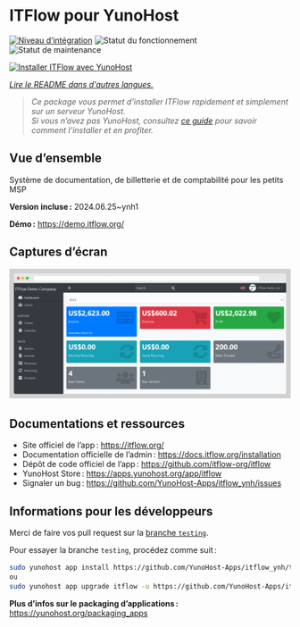 <!--
Nota bene : ce README est automatiquement généré par <https://github.com/YunoHost/apps/tree/master/tools/readme_generator>
Il NE doit PAS être modifié à la main.
-->

# ITFlow pour YunoHost

[![Niveau d’intégration](https://dash.yunohost.org/integration/itflow.svg)](https://ci-apps.yunohost.org/ci/apps/itflow/) ![Statut du fonctionnement](https://ci-apps.yunohost.org/ci/badges/itflow.status.svg) ![Statut de maintenance](https://ci-apps.yunohost.org/ci/badges/itflow.maintain.svg)

[![Installer ITFlow avec YunoHost](https://install-app.yunohost.org/install-with-yunohost.svg)](https://install-app.yunohost.org/?app=itflow)

*[Lire le README dans d'autres langues.](./ALL_README.md)*

> *Ce package vous permet d’installer ITFlow rapidement et simplement sur un serveur YunoHost.*  
> *Si vous n’avez pas YunoHost, consultez [ce guide](https://yunohost.org/install) pour savoir comment l’installer et en profiter.*

## Vue d’ensemble

Système de documentation, de billetterie et de comptabilité pour les petits MSP

**Version incluse :** 2024.06.25~ynh1

**Démo :** <https://demo.itflow.org/>

## Captures d’écran

![Capture d’écran de ITFlow](./doc/screenshots/readme.gif)

## Documentations et ressources

- Site officiel de l’app : <https://itflow.org/>
- Documentation officielle de l’admin : <https://docs.itflow.org/installation>
- Dépôt de code officiel de l’app : <https://github.com/itflow-org/itflow>
- YunoHost Store : <https://apps.yunohost.org/app/itflow>
- Signaler un bug : <https://github.com/YunoHost-Apps/itflow_ynh/issues>

## Informations pour les développeurs

Merci de faire vos pull request sur la [branche `testing`](https://github.com/YunoHost-Apps/itflow_ynh/tree/testing).

Pour essayer la branche `testing`, procédez comme suit :

```bash
sudo yunohost app install https://github.com/YunoHost-Apps/itflow_ynh/tree/testing --debug
ou
sudo yunohost app upgrade itflow -u https://github.com/YunoHost-Apps/itflow_ynh/tree/testing --debug
```

**Plus d’infos sur le packaging d’applications :** <https://yunohost.org/packaging_apps>
